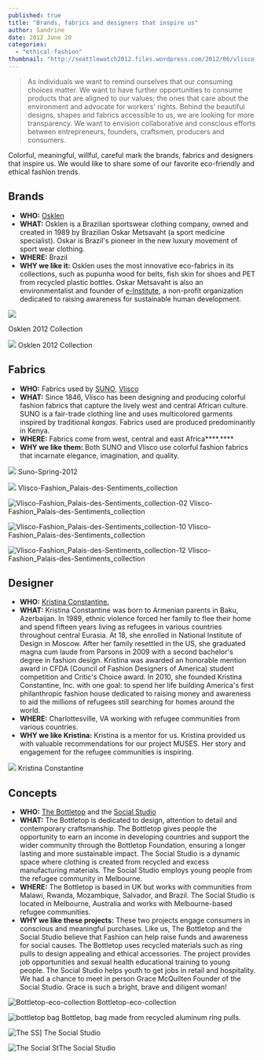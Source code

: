 ```yaml
---
published: true
title: "Brands, fabrics and designers that inspire us"
author: Sandrine
date: 2012 June 20
categories: 
  - "ethical-fashion"
thumbnail: "http://seattlewatch2012.files.wordpress.com/2012/06/vlisco-fashion_palais-des-sentiments_collection-01.jpg"
---
```


> As individuals we want to remind ourselves that our consuming choices matter. We want to have further opportunities to consume products that are aligned to our values; the ones that care about the environment and advocate for workers' rights. Behind the beautiful designs, shapes and fabrics accessible to us, we are looking for more transparency. We want to envision collaborative and conscious efforts between entrepreneurs, founders, craftsmen, producers and consumers.

Colorful, meaningful, willful, careful mark the brands, fabrics and designers that inspire us. We would like to share some of our favorite eco-friendly and ethical fashion trends.

## Brands
- **WHO:** [Osklen](http://store.osklen.com/)
- **WHAT:** Osklen is a Brazilian sportswear clothing company, owned and created in 1989 by Brazilian Oskar Metsavaht (a sport medicine specialist). Oskar is Brazil's pioneer in the new luxury movement of sport wear clothing.
- **WHERE:** Brazil
- **WHY we like it:** Osklen uses the most innovative eco-fabrics in its collections, such as pupunha wood for belts, fish skin for shoes and PET from recycled plastic bottles. Oskar Metsavaht is also an environmentalist and founder of [e-Institute](http://www.institutoe.org.br/parceiros), a non-profit organization dedicated to raising awareness for sustainable human development.

![](/assets/osklen-man1.jpg)

Osklen 2012 Collection

![](/assets/osklen-lady1.png)
Osklen 2012 Collection

## Fabrics
+ **WHO:** Fabrics used by [SUNO](http://www.sunony.com/), [Vlisco](http://www.vlisco.com/)
+ **WHAT:** Since 1846, Vlisco has been designing and producing colorful fashion fabrics that capture the lively west and central African culture. SUNO is a fair-trade clothing line and uses multicolored garments inspired by traditional *kangas*. Fabrics used are produced predominantly in Kenya.
+ **WHERE:** Fabrics come from west, central and east Africa****.****
+ **WHY we like them:** Both SUNO and Vlisco use colorful fashion fabrics that incarnate elegance, imagination, and quality.

![](http://seattlewatch2012.files.wordpress.com/2012/06/suno-spring-2012.jpg)
Suno-Spring-2012

![](http://seattlewatch2012.files.wordpress.com/2012/06/vlisco-fashion_palais-des-sentiments_collection-01.jpg)
Vlisco-Fashion_Palais-des-Sentiments_collection

![](http://seattlewatch2012.files.wordpress.com/2012/06/vlisco-fashion_palais-des-sentiments_collection-02.jpg "Vlisco-Fashion_Palais-des-Sentiments_collection-02")
Vlisco-Fashion_Palais-des-Sentiments_collection

![](/assets/vlisco-fashion_palais-des-sentiments_collection-10.jpg "Vlisco-Fashion_Palais-des-Sentiments_collection-10")
Vlisco-Fashion_Palais-des-Sentiments_collection

![](http://seattlewatch2012.files.wordpress.com/2012/06/vlisco-fashion_palais-des-sentiments_collection-12.jpg "Vlisco-Fashion_Palais-des-Sentiments_collection-12")
Vlisco-Fashion_Palais-des-Sentiments_collection

## Designer
+ **WHO:** [Kristina Constantine.](http://kristinaconstantine.com/designer.html)
+ **WHAT:** Kristina Constantine was born to Armenian parents in Baku, Azerbaijan. In 1989, ethnic violence forced her family to flee their home and spend fifteen years living as refugees in various countries throughout central Eurasia. At 18, she enrolled in National Institute of Design in Moscow. After her family resettled in the US, she graduated magna cum laude from Parsons in 2009 with a second bachelor's degree in fashion design. Kristina was awarded an honorable mention award in CFDA (Council of Fashion Designers of America) student competition and Critic's Choice award. In 2010, she founded Kristina Constantine, Inc. with one goal: to spend her life building America's first philanthropic fashion house dedicated to raising money and awareness to aid the millions of refugees still searching for homes around the world.
+ **WHERE:** Charlottesville, VA working with refugee communities from various countries.
+ **WHY we like Kristina:** Kristina is a mentor for us. Kristina provided us with valuable recommendations for our project MUSES. Her story and engagement for the refugee communities is inspiring.

![](http://seattlewatch2012.files.wordpress.com/2012/06/ckconstantine_01.jpg)
Kristina Constantine

## Concepts
+ **WHO:** [The Bottletop](http://bottletop.org/) and the [Social Studio](http://www.thesocialstudio.org/The_Social_Studio___Remixed_Design/TSS.html)
+ **WHAT:** The Bottletop is dedicated to design, attention to detail and contemporary craftsmanship. The Bottletop gives people the opportunity to earn an income in developing countries and support the wider community through the Bottletop Foundation, ensuring a longer lasting and more sustainable impact. The Social Studio is a dynamic space where clothing is created from recycled and excess manufacturing materials. The Social Studio employs young people from the refugee community in Melbourne.
+ **WHERE:** The Bottletop is based in UK but works with communities from Malawi, Rwanda, Mozambique, Salvador, and Brazil. The Social Studio is located in Melbourne, Australia and works with Melbourne-based refugee communities.
+ **WHY we like these projects:** These two projects engage consumers in conscious and meaningful purchases. Like us, The Bottletop and the Social Studio believe that Fashion can help raise funds and awareness for social causes. The Bottletop uses recycled materials such as ring pulls to design appealing and ethical accessories. The project provides job opportunities and sexual health educational training to young people. The Social Studio helps youth to get jobs in retail and hospitality. We had a chance to meet in person Grace McQuilten Founder of the Social Studio. Grace is such a bright, brave and diligent woman!

![](/assets/bottletop-eco-collection.jpg?w=235 "Bottletop-eco-collection")
Bottletop-eco-collection

![](http://seattlewatch2012.files.wordpress.com/2012/06/bottletop-bag.jpg "bottletop bag")
Bottletop, bag made from recycled aluminum ring pulls.

![](http://seattlewatch2012.files.wordpress.com/2012/06/the-ss.jpg "The SS")]
The Social Studio

![](http://seattlewatch2012.files.wordpress.com/2012/06/the-social-st.jpg "The Social St")The Social Studio
